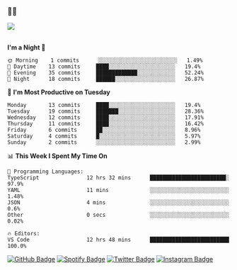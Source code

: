 ### 🤙🍺

<a href="https://github-readme-stats.vercel.app/api?username=hzak2xx&count_private=true&show_icons=true&theme=dracula">
  <img align="center" src="https://github-readme-stats.vercel.app/api?username=hzak2xx&count_private=true&show_icons=true&theme=dracula" />
</a>  
</br>
</br>

<!--START_SECTION:waka-->
**I'm a Night 🦉** 

```text
🌞 Morning    1 commits      ░░░░░░░░░░░░░░░░░░░░░░░░░   1.49% 
🌆 Daytime    13 commits     ████░░░░░░░░░░░░░░░░░░░░░   19.4% 
🌃 Evening    35 commits     █████████████░░░░░░░░░░░░   52.24% 
🌙 Night      18 commits     ██████░░░░░░░░░░░░░░░░░░░   26.87%

```
📅 **I'm Most Productive on Tuesday** 

```text
Monday       13 commits     ████░░░░░░░░░░░░░░░░░░░░░   19.4% 
Tuesday      19 commits     ███████░░░░░░░░░░░░░░░░░░   28.36% 
Wednesday    12 commits     ████░░░░░░░░░░░░░░░░░░░░░   17.91% 
Thursday     11 commits     ████░░░░░░░░░░░░░░░░░░░░░   16.42% 
Friday       6 commits      ██░░░░░░░░░░░░░░░░░░░░░░░   8.96% 
Saturday     4 commits      █░░░░░░░░░░░░░░░░░░░░░░░░   5.97% 
Sunday       2 commits      ░░░░░░░░░░░░░░░░░░░░░░░░░   2.99%

```


📊 **This Week I Spent My Time On** 

```text
💬 Programming Languages: 
TypeScript               12 hrs 32 mins      ████████████████████████░   97.9% 
YAML                     11 mins             ░░░░░░░░░░░░░░░░░░░░░░░░░   1.48% 
JSON                     4 mins              ░░░░░░░░░░░░░░░░░░░░░░░░░   0.6% 
Other                    0 secs              ░░░░░░░░░░░░░░░░░░░░░░░░░   0.02%

🔥 Editors: 
VS Code                  12 hrs 48 mins      █████████████████████████   100.0%

```


<!--END_SECTION:waka-->

[![GitHub Badge](https://img.shields.io/badge/GitHub-100000?style=for-the-badge&logo=github&logoColor=white)](https://github.com/hzak2xx)
[![Spotify Badge](https://img.shields.io/badge/Spotify-1ED760?&style=for-the-badge&logo=spotify&logoColor=white)](https://open.spotify.com/user/uf90s6sbbh75a1mt44clkhkvf)
[![Twitter Badge](https://img.shields.io/badge/Twitter-1DA1F2?style=for-the-badge&logo=twitter&logoColor=white)](https://twitter.com/hzak2xx)
[![Instagram Badge](https://img.shields.io/badge/Instagram-E4405F?style=for-the-badge&logo=instagram&logoColor=white)](https://www.instagram.com/hzak2xx/)
